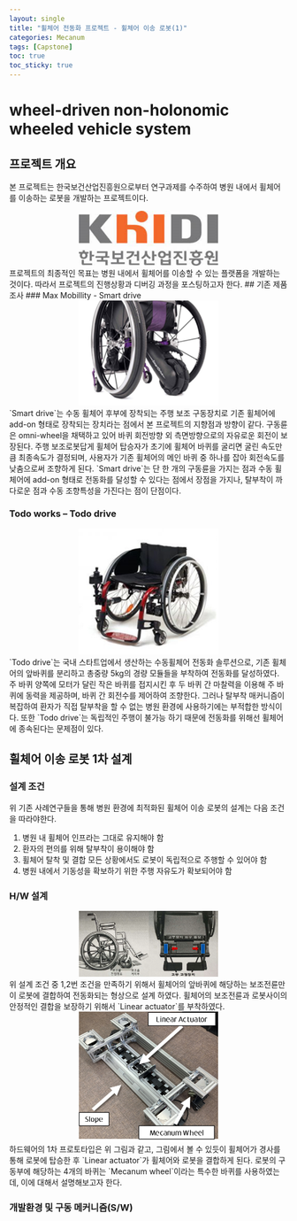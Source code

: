 ```yaml
---
layout: single
title: "휠체어 전동화 프로젝트 - 휠체어 이송 로봇(1)"
categories: Mecanum
tags: [Capstone]
toc: true
toc_sticky: true
---
```

# wheel-driven non-holonomic wheeled vehicle system
## 프로젝트 개요
본 프로젝트는 한국보건산업진흥원으로부터 연구과제를 수주하여 병원 내에서 휠체어를 이송하는 로봇을 개발하는 프로젝트이다.
<center><img src="/images/mecanum1.png" width="50%" height="50%"></center>  
프로젝트의 최종적인 목표는 병원 내에서 휠체어를 이송할 수 있는 플랫폼을 개발하는 것이다.  
따라서 프로젝트의 진행상황과 디버깅 과정을 포스팅하고자 한다.
## 기존 제품 조사 
### Max Mobillity - Smart drive
<center><img src="/images/mecanum2.png" width="50%" height="50%"></center>  
`Smart drive`는 수동 휠체어 후부에 장착되는 주행 보조 구동장치로 기존 휠체어에 add-on 형태로 장착되는 장치라는 점에서 본 프로젝트의 지향점과 방향이 같다.  
구동륜은 omni-wheel을 채택하고 있어 바퀴 회전방향 외 측면방향으로의 자유로운 회전이 보장된다.  
주행 보조로봇답게 휠체어 탑승자가 초기에 휠체어 바퀴를 굴리면 굴린 속도만큼 최종속도가 결정되며, 사용자가 기존 휠체어의 메인 바퀴 중 하나를 잡아 회전속도를 낮춤으로써 조향하게 된다.  
`Smart drive`는 단 한 개의 구동륜을 가지는 점과 수동 휠체어에 add-on 형태로 전동화를 달성할 수 있다는 점에서 장점을 가지나, 탈부착이 까다로운 점과 수동 조향특성을 가진다는 점이 단점이다.

### Todo works – Todo drive
<center><img src="/images/mecanum3.png" width="50%" height="50%"></center>  
`Todo drive`는 국내 스타트업에서 생산하는 수동휠체어 전동화 솔루션으로, 기존 휠체어의 앞바퀴를 분리하고 총중량 5kg의 경량 모듈들을 부착하여 전동화를 달성하였다.  
주 바퀴 양쪽에 모터가 달린 작은 바퀴를 접지시킨 후 두 바퀴 간 마찰력을 이용해 주 바퀴에 동력을 제공하며, 바퀴 간 회전수를 제어하여 조향한다.
그러나 탈부착 매커니즘이 복잡하여 환자가 직접 탈부착을 할 수 없는 병원 환경에 사용하기에는 부적합한 방식이다.  
또한 `Todo drive`는 독립적인 주행이 불가능 하기 때문에 전동화를 위해선 휠체어에 종속된다는 문제점이 있다. 

## 휠체어 이송 로봇 1차 설계  
### 설계 조건
위 기존 사례연구들을 통해 병원 환경에 최적화된 휠체어 이송 로봇의 설계는 다음 조건을 따라야한다. 
1. 병원 내 휠체어 인프라는 그대로 유지해야 함    
2. 환자의 편의를 위해 탈부착이 용이해야 함  
3. 휠체어 탈착 및 결합 모든 상황에서도 로봇이 독립적으로 주행할 수 있어야 함  
4. 병원 내에서 기동성을 확보하기 위한 주행 자유도가 확보되어야 함  


### H/W 설계 
<center><img src="/images/mecanum4.png" width="50%" height="50%"></center>  
위 설계 조건 중 1,2번 조건을 만족하기 위해서 휠체어의 앞바퀴에 해당하는 보조전륜만이 로봇에 결합하여 전동화되는 형상으로 설계 하였다.  
휠체어의 보조전륜과 로봇사이의 안정적인 결합을 보장하기 위해서 `Linear actuator`를 부착하였다.  
<center><img src="/images/mecanum5.png" width="50%" height="50%"></center> 
하드웨어의 1차 프로토타입은 위 그림과 같고, 그림에서 볼 수 있듯이 휠체어가 경사를 통해 로봇에 탑승한 후 `Linear actuator`가 휠체어와 로봇을 결합하게 된다.  
로봇의 구동부에 해당하는 4개의 바퀴는 `Mecanum wheel`이라는 특수한 바퀴를 사용하였는데, 이에 대해서 설명해보고자 한다.  

### 개발환경 및 구동 메커니즘(S/W)